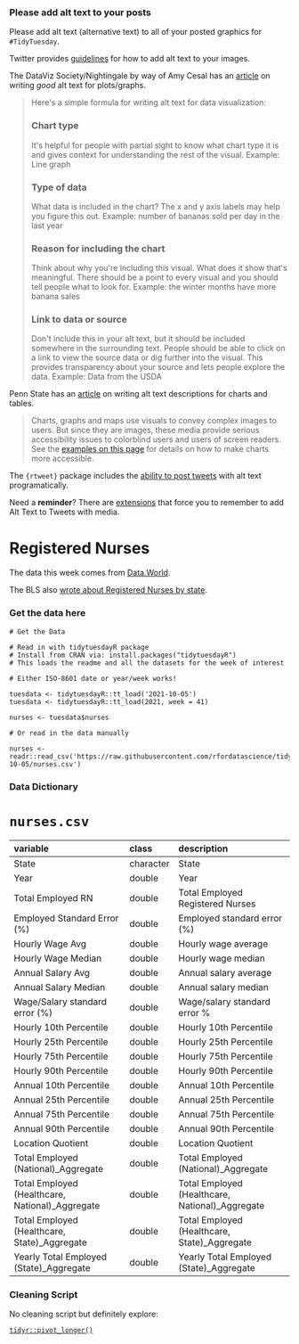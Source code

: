 ### Please add alt text to your posts

Please add alt text (alternative text) to all of your posted graphics for `#TidyTuesday`. 

Twitter provides [guidelines](https://help.twitter.com/en/using-twitter/picture-descriptions) for how to add alt text to your images.

The DataViz Society/Nightingale by way of Amy Cesal has an [article](https://medium.com/nightingale/writing-alt-text-for-data-visualization-2a218ef43f81) on writing _good_ alt text for plots/graphs.

> Here's a simple formula for writing alt text for data visualization:
> ### Chart type
> It's helpful for people with partial sight to know what chart type it is and gives context for understanding the rest of the visual.
> Example: Line graph
> ### Type of data
> What data is included in the chart? The x and y axis labels may help you figure this out.
> Example: number of bananas sold per day in the last year
> ### Reason for including the chart
> Think about why you're including this visual. What does it show that's meaningful. There should be a point to every visual and you should tell people what to look for.
> Example: the winter months have more banana sales
> ### Link to data or source
> Don't include this in your alt text, but it should be included somewhere in the surrounding text. People should be able to click on a link to view the source data or dig further into the visual. This provides transparency about your source and lets people explore the data.
> Example: Data from the USDA

Penn State has an [article](https://accessibility.psu.edu/images/charts/) on writing alt text descriptions for charts and tables.

> Charts, graphs and maps use visuals to convey complex images to users. But since they are images, these media provide serious accessibility issues to colorblind users and users of screen readers. See the [examples on this page](https://accessibility.psu.edu/images/charts/) for details on how to make charts more accessible.

The `{rtweet}` package includes the [ability to post tweets](https://docs.ropensci.org/rtweet/reference/post_tweet.html) with alt text programatically.

Need a **reminder**? There are [extensions](https://chrome.google.com/webstore/detail/twitter-required-alt-text/fpjlpckbikddocimpfcgaldjghimjiik/related) that force you to remember to add Alt Text to Tweets with media.

# Registered Nurses

The data this week comes from [Data.World](https://data.world/zendoll27/registered-nursing-labor-stats-1998-2020).

The BLS also [wrote about Registered Nurses by state](https://bit.ly/2YkVioc).

### Get the data here

```{r}
# Get the Data

# Read in with tidytuesdayR package 
# Install from CRAN via: install.packages("tidytuesdayR")
# This loads the readme and all the datasets for the week of interest

# Either ISO-8601 date or year/week works!

tuesdata <- tidytuesdayR::tt_load('2021-10-05')
tuesdata <- tidytuesdayR::tt_load(2021, week = 41)

nurses <- tuesdata$nurses

# Or read in the data manually

nurses <- readr::read_csv('https://raw.githubusercontent.com/rfordatascience/tidytuesday/master/data/2021/2021-10-05/nurses.csv')

```
### Data Dictionary

# `nurses.csv`

|variable                                        |class     |description |
|:-----------------------------------------------|:---------|:-----------|
|State                                           |character | State |
|Year                                            |double    | Year|
|Total Employed RN                               |double    | Total Employed Registered Nurses |
|Employed Standard Error (%)                     |double    | Employed standard error (%) |
|Hourly Wage Avg                                 |double    | Hourly wage average|
|Hourly Wage Median                              |double    | Hourly wage median |
|Annual Salary Avg                               |double    | Annual salary average |
|Annual Salary Median                            |double    | Annual salary median |
|Wage/Salary standard error (%)                  |double    | Wage/salary standard error % |
|Hourly 10th Percentile                          |double    | Hourly 10th Percentile               |
|Hourly 25th Percentile                          |double    | Hourly 25th Percentile                         |
|Hourly 75th Percentile                          |double    | Hourly 75th Percentile                         |
|Hourly 90th Percentile                          |double    | Hourly 90th Percentile                         |
|Annual 10th Percentile                          |double    | Annual 10th Percentile                         |
|Annual 25th Percentile                          |double    | Annual 25th Percentile                         |
|Annual 75th Percentile                          |double    | Annual 75th Percentile                         |
|Annual 90th Percentile                          |double    | Annual 90th Percentile                         |
|Location Quotient                               |double    | Location Quotient                              |
|Total Employed (National)_Aggregate             |double    | Total Employed (National)_Aggregate            |
|Total Employed (Healthcare, National)_Aggregate |double    | Total Employed (Healthcare, National)_Aggregate|
|Total Employed (Healthcare, State)_Aggregate    |double    | Total Employed (Healthcare, State)_Aggregate   |
|Yearly Total Employed (State)_Aggregate         |double    | Yearly Total Employed (State)_Aggregate        |

### Cleaning Script

No cleaning script but definitely explore:

[`tidyr::pivot_longer()`](https://tidyr.tidyverse.org/reference/pivot_longer.html)
